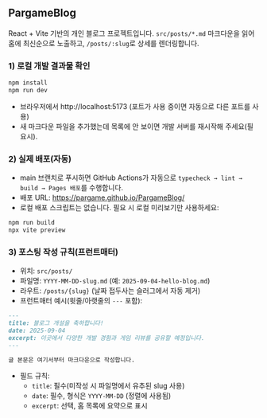 ## PargameBlog

React + Vite 기반의 개인 블로그 프로젝트입니다. `src/posts/*.md` 마크다운을 읽어 홈에 최신순으로 노출하고, `/posts/:slug`로 상세를 렌더링합니다.

### 1) 로컬 개발 결과물 확인
```bash
npm install
npm run dev
```
- 브라우저에서 http://localhost:5173 (포트가 사용 중이면 자동으로 다른 포트를 사용)
- 새 마크다운 파일을 추가했는데 목록에 안 보이면 개발 서버를 재시작해 주세요(필요시).

### 2) 실제 배포(자동)
- main 브랜치로 푸시하면 GitHub Actions가 자동으로 `typecheck → lint → build → Pages 배포`를 수행합니다.
- 배포 URL: https://pargame.github.io/PargameBlog/
- 로컬 배포 스크립트는 없습니다. 필요 시 로컬 미리보기만 사용하세요:
```bash
npm run build
npx vite preview
```

### 3) 포스팅 작성 규칙(프런트매터)
- 위치: `src/posts/`
- 파일명: `YYYY-MM-DD-slug.md` (예: `2025-09-04-hello-blog.md`)
- 라우트: `/posts/{slug}` (날짜 접두사는 슬러그에서 자동 제거)
- 프런트매터 예시(윗줄/아랫줄의 `---` 포함):
```markdown
---
title: 블로그 개설을 축하합니다!
date: 2025-09-04
excerpt: 이곳에서 다양한 개발 경험과 게임 리뷰를 공유할 예정입니다.
---

글 본문은 여기서부터 마크다운으로 작성합니다.
```
- 필드 규칙:
	- `title`: 필수(미작성 시 파일명에서 유추된 slug 사용)
	- `date`: 필수, 형식은 `YYYY-MM-DD` (정렬에 사용됨)
	- `excerpt`: 선택, 홈 목록에 요약으로 표시


